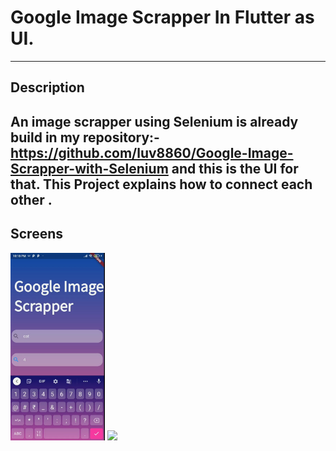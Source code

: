 # Google Image Scrapper In Flutter as UI.
---

## Description 

An image scrapper using Selenium is already build in my repository:- https://github.com/luv8860/Google-Image-Scrapper-with-Selenium  and this is the UI for that. This Project explains how to connect each other .
---

## Screens
<p>
<img src="assets/one.jpg" height="300em" />
<img src="images/two.jpg" height="300em" />
</p>


